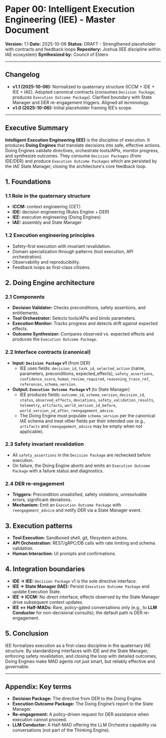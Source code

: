 # Paper 00: Intelligent Execution Engineering (IEE) - Master Document

**Version:** 1.1
**Date:** 2025-10-06
**Status:** DRAFT - Strengthened placeholder with contracts and feedback loops
**Repository:** Joshua (IEE discipline within IAE ecosystem)
**Synthesized by:** Council of Elders

---

## Changelog
- **v1.1 (2025-10-06):** Normalized to quaternary structure (ICCM + IDE + IEE + IAE). Adopted canonical contracts (consumes `Decision Package`; produces `Execution Outcome Package`). Clarified boundary with State Manager and DER re-engagement triggers. Aligned all terminology.
- **v1.0 (2025-10-06):** Initial placeholder framing IEE’s scope.

---

## Executive Summary

**Intelligent Execution Engineering (IEE)** is the discipline of execution. It produces **Doing Engines** that translate decisions into safe, effective actions. Doing Engines validate directives, orchestrate tools/APIs, monitor progress, and synthesize outcomes. They consume `Decision Packages` (from IDE/DER) and produce `Execution Outcome Packages` which are persisted by the IAE State Manager, closing the architecture's core feedback loop.

## 1. Foundations
### 1.1 Role in the quaternary structure
-   **ICCM:** context engineering (CET)
-   **IDE:** decision engineering (Rules Engine + DER)
-   **IEE:** execution engineering (Doing Engines)
-   **IAE:** assembly and State Manager

### 1.2 Execution engineering principles
-   Safety-first execution with invariant revalidation.
-   Domain specialization through patterns (tool execution, API orchestration).
-   Observability and reproducibility.
-   Feedback loops as first-class citizens.

## 2. Doing Engine architecture
### 2.1 Components
-   **Decision Validator:** Checks preconditions, safety assertions, and entitlements.
-   **Tool Orchestrator:** Selects tools/APIs and binds parameters.
-   **Execution Monitor:** Tracks progress and detects drift against expected effects.
-   **Outcome Synthesizer:** Compares observed vs. expected effects and produces the `Execution Outcome Package`.

### 2.2 Interface contracts (canonical)
-   **Input: `Decision Package` v1** (from DER)
    -   IEE uses fields: `decision_id`, `task_id`, `selected_action` (name, parameters, preconditions, expected_effects), `safety_assertions`, `confidence_score`, `human_review_required`, `reasoning_trace_ref`, `references`, `schema_version`.
-   **Output: `Execution Outcome Package` v1** (to State Manager)
    -   IEE produces fields: `outcome_id`, `schema_version`, `decision_id`, `status`, `observed_effects`, `deviations`, `safety_validation_results`, `telemetry`, `artifacts`, `world_version_id_before`, `world_version_id_after`, `reengagement_advice`.
    -   The Doing Engine must populate `schema_version` per the canonical IAE schema and treat other fields per their intended use (e.g., `artifacts` and `reengagement_advice` may be empty when not applicable).

### 2.3 Safety invariant revalidation
-   All `safety_assertions` in the `Decision Package` are rechecked before execution.
-   On failure, the Doing Engine aborts and emits an `Execution Outcome Package` with a failure status and diagnostics.

### 2.4 DER re-engagement
-   **Triggers:** Precondition unsatisfied, safety violations, unresolvable errors, significant deviations.
-   **Mechanism:** Emit an `Execution Outcome Package` with `reengagement_advice` and notify DER via a State Manager event.

## 3. Execution patterns
-   **Tool Execution:** Sandboxed shell, git, filesystem actions.
-   **API Orchestration:** REST/gRPC/DB calls with rate limiting and schema validation.
-   **Human Interaction:** UI prompts and confirmations.

## 4. Integration boundaries
-   **IDE → IEE:** `Decision Package` v1 is the sole directive interface.
-   **IEE → State Manager (IAE):** Persist `Execution Outcome Package` and update Execution State.
-   **IEE → ICCM:** No direct interface; effects observed by the State Manager drive subsequent context updates.
-   **IEE ↔ Half-MADs:** Rare, policy-gated conversations only (e.g., to **LLM Conductor** for non-decisional consults); the default path is DER re-engagement.

## 5. Conclusion
IEE formalizes execution as a first-class discipline in the quaternary IAE structure. By standardizing interfaces with IDE and the State Manager, enforcing safety revalidation, and closing the loop with detailed outcomes, Doing Engines make MAD agents not just smart, but reliably effective and governable.

---
## Appendix: Key terms
-   **Decision Package:** The directive from DER to the Doing Engine.
-   **Execution Outcome Package:** The Doing Engine’s report to the State Manager.
-   **Re-engagement:** A policy-driven request for DER assistance when execution cannot proceed.
-   **LLM Conductor:** A Half-MAD offering the LLM Orchestra capability via conversations (not part of the Thinking Engine).
